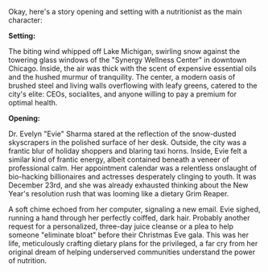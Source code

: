 Okay, here's a story opening and setting with a nutritionist as the main character:

**Setting:**

The biting wind whipped off Lake Michigan, swirling snow against the towering glass windows of the "Synergy Wellness Center" in downtown Chicago. Inside, the air was thick with the scent of expensive essential oils and the hushed murmur of tranquility. The center, a modern oasis of brushed steel and living walls overflowing with leafy greens, catered to the city's elite: CEOs, socialites, and anyone willing to pay a premium for optimal health.

**Opening:**

Dr. Evelyn "Evie" Sharma stared at the reflection of the snow-dusted skyscrapers in the polished surface of her desk. Outside, the city was a frantic blur of holiday shoppers and blaring taxi horns. Inside, Evie felt a similar kind of frantic energy, albeit contained beneath a veneer of professional calm. Her appointment calendar was a relentless onslaught of bio-hacking billionaires and actresses desperately clinging to youth. It was December 23rd, and she was already exhausted thinking about the New Year's resolution rush that was looming like a dietary Grim Reaper.

A soft chime echoed from her computer, signaling a new email. Evie sighed, running a hand through her perfectly coiffed, dark hair. Probably another request for a personalized, three-day juice cleanse or a plea to help someone "eliminate bloat" before their Christmas Eve gala. This was her life, meticulously crafting dietary plans for the privileged, a far cry from her original dream of helping underserved communities understand the power of nutrition.
